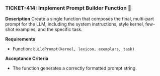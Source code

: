 ### TICKET-414: Implement Prompt Builder Function 🤖

**Description**
Create a single function that composes the final, multi-part prompt for the LLM, including the system instructions, style kernel, few-shot examples, and the specific task.

**Requirements**
- Function: `buildPrompt(kernel, lexicon, exemplars, task)`

**Acceptance Criteria**
- The function generates a correctly formatted prompt string. 